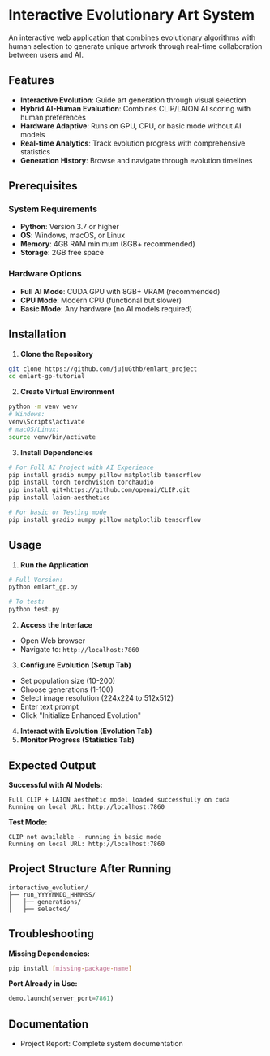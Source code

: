 # Interactive Evolutionary Art System

An interactive web application that combines evolutionary algorithms with human selection to generate unique artwork through real-time collaboration between users and AI.

## Features
- **Interactive Evolution**: Guide art generation through visual selection
- **Hybrid AI-Human Evaluation**: Combines CLIP/LAION AI scoring with human preferences
- **Hardware Adaptive**: Runs on GPU, CPU, or basic mode without AI models
- **Real-time Analytics**: Track evolution progress with comprehensive statistics
- **Generation History**: Browse and navigate through evolution timelines

## Prerequisites

### System Requirements
- **Python**: Version 3.7 or higher
- **OS**: Windows, macOS, or Linux
- **Memory**: 4GB RAM minimum (8GB+ recommended)
- **Storage**: 2GB free space

### Hardware Options
- **Full AI Mode**: CUDA GPU with 8GB+ VRAM (recommended)
- **CPU Mode**: Modern CPU (functional but slower)
- **Basic Mode**: Any hardware (no AI models required)

## Installation

1. **Clone the Repository**
```bash
git clone https://github.com/jujuGthb/emlart_project
cd emlart-gp-tutorial
```

2. **Create Virtual Environment**
```bash
python -m venv venv
# Windows:
venv\Scripts\activate
# macOS/Linux:
source venv/bin/activate
```

3. **Install Dependencies**
```bash
# For Full AI Project with AI Experience
pip install gradio numpy pillow matplotlib tensorflow
pip install torch torchvision torchaudio
pip install git+https://github.com/openai/CLIP.git
pip install laion-aesthetics

# For basic or Testing mode
pip install gradio numpy pillow matplotlib tensorflow
```

## Usage

1. **Run the Application**
```bash
# Full Version:
python emlart_gp.py

# To test:
python test.py
```

2. **Access the Interface**
- Open Web browser
- Navigate to: `http://localhost:7860`

3. **Configure Evolution (Setup Tab)**
- Set population size (10-200)
- Choose generations (1-100)
- Select image resolution (224x224 to 512x512)
- Enter text prompt
- Click "Initialize Enhanced Evolution"

4. **Interact with Evolution (Evolution Tab)**
5. **Monitor Progress (Statistics Tab)**

## Expected Output
**Successful with AI Models:**
```
Full CLIP + LAION aesthetic model loaded successfully on cuda
Running on local URL: http://localhost:7860
```

**Test Mode:**
```
CLIP not available - running in basic mode
Running on local URL: http://localhost:7860
```

## Project Structure After Running
```
interactive_evolution/
├── run_YYYYMMDD_HHMMSS/
│   ├── generations/
│   ├── selected/
```

## Troubleshooting
**Missing Dependencies:**
```bash
pip install [missing-package-name]
```

**Port Already in Use:**
```python
demo.launch(server_port=7861)
```

## Documentation
- Project Report: Complete system documentation

